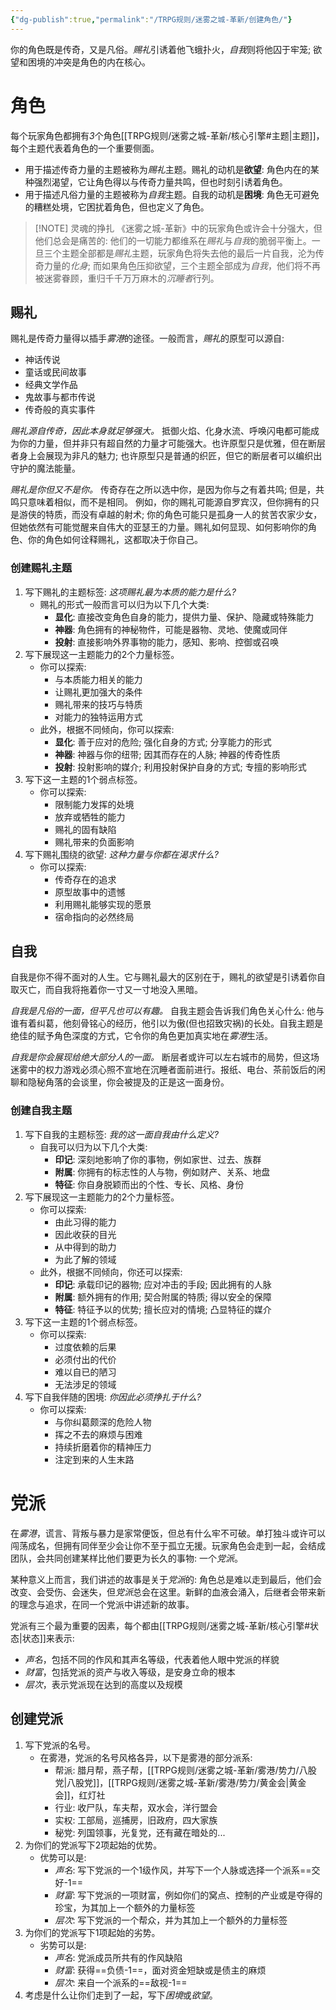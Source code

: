 ```yaml
---
{"dg-publish":true,"permalink":"/TRPG规则/迷雾之城-革新/创建角色/"}
---
```


你的角色既是传奇，又是凡俗。*赐礼*引诱着他飞蛾扑火，*自我*则将他囚于牢笼; 欲望和困境的冲突是角色的内在核心。
# 角色
每个玩家角色都拥有*3*个角色[[TRPG规则/迷雾之城-革新/核心引擎#主题\|主题]]，每个主题代表着角色的一个重要侧面。
- 用于描述传奇力量的主题被称为*赐礼*主题。赐礼的动机是**欲望**: 角色内在的某种强烈渴望，它让角色得以与传奇力量共鸣，但也时刻引诱着角色。
- 用于描述凡俗力量的主题被称为*自我*主题。自我的动机是**困境**: 角色无可避免的糟糕处境，它困扰着角色，但也定义了角色。

> [!NOTE] 灵魂的挣扎
> 《迷雾之城-革新》中的玩家角色或许会十分强大，但他们总会是痛苦的: 他们的一切能力都维系在*赐礼*与*自我*的脆弱平衡上。一旦三个主题全部都是*赐礼*主题，玩家角色将失去他的最后一片自我，沦为传奇力量的*化身*; 而如果角色压抑欲望，三个主题全部成为*自我*，他们将不再被迷雾眷顾，重归千千万万麻木的*沉睡者*行列。

## 赐礼
赐礼是传奇力量得以插手*雾港*的途径。一般而言，*赐礼*的原型可以源自:
- 神话传说
- 童话或民间故事
- 经典文学作品
- 鬼故事与都市传说
- 传奇般的真实事件

*赐礼源自传奇，因此本身就足够强大。* 抵御火焰、化身水流、呼唤闪电都可能成为你的力量，但并非只有超自然的力量才可能强大。也许原型只是优雅，但在断层者身上会展现为非凡的魅力; 也许原型只是普通的织匠，但它的断层者可以编织出守护的魔法能量。

*赐礼是你但又不是你。* 传奇存在之所以选中你，是因为你与之有着共鸣; 但是，共鸣只意味着相似，而不是相同。 例如，你的赐礼可能源自罗宾汉，但你拥有的只是游侠的特质，而没有卓越的射术; 你的角色可能只是孤身一人的贫苦农家少女，但她依然有可能觉醒来自伟大的亚瑟王的力量。赐礼如何显现、如何影响你的角色、你的角色如何诠释赐礼，这都取决于你自己。

### 创建赐礼主题
1. 写下赐礼的主题标签: *这项赐礼最为本质的能力是什么?*
	-  赐礼的形式一般而言可以归为以下几个大类:
		- **显化**: 直接改变角色自身的能力，提供力量、保护、隐藏或特殊能力
		- **神器**: 角色拥有的神秘物件，可能是器物、灵地、使魔或同伴
		- **投射**: 直接影响外界事物的能力，感知、影响、控御或召唤
2. 写下展现这一主题能力的2个力量标签。
	- 你可以探索:
		- 与本质能力相关的能力
		- 让赐礼更加强大的条件
		- 赐礼带来的技巧与特质
		- 对能力的独特运用方式
	- 此外，根据不同倾向，你可以探索:
		- **显化**: 善于应对的危险; 强化自身的方式; 分享能力的形式
		- **神器**: 神器与你的纽带; 因其而存在的人脉; 神器的传奇性质
		- **投射**: 投射影响的媒介; 利用投射保护自身的方式; 专擅的影响形式
3. 写下这一主题的1个弱点标签。
	- 你可以探索:
		- 限制能力发挥的处境
		- 放弃或牺牲的能力
		- 赐礼的固有缺陷
		- 赐礼带来的负面影响
4. 写下赐礼围绕的欲望: *这种力量与你都在渴求什么?*
	- 你可以探索:
		- 传奇存在的追求
		- 原型故事中的遗憾
		- 利用赐礼能够实现的愿景
		- 宿命指向的必然终局

## 自我
自我是你不得不面对的人生。它与赐礼最大的区别在于，赐礼的欲望是引诱着你自取灭亡，而自我将拖着你一寸又一寸地没入黑暗。

*自我是凡俗的一面，但平凡也可以有趣。* 自我主题会告诉我们角色关心什么: 他与谁有着纠葛，他刻骨铭心的经历，他引以为傲(但也招致灾祸)的长处。自我主题是绝佳的赋予角色深度的方式，它令你的角色更加真实地在*雾港*生活。

*自我是你会展现给绝大部分人的一面。* 断层者或许可以左右城市的局势，但这场迷雾中的权力游戏必须心照不宣地在沉睡者面前进行。报纸、电台、茶前饭后的闲聊和隐秘角落的会谈里，你会被提及的正是这一面身份。

### 创建自我主题
1. 写下自我的主题标签: *我的这一面自我由什么定义?*
	- 自我可以归为以下几个大类:
		- **印记**: 深刻地影响了你的事物，例如家世、过去、族群
		- **附属**: 你拥有的标志性的人与物，例如财产、关系、地盘
		- **特征**: 你自身脱颖而出的个性、专长、风格、身份
2. 写下展现这一主题能力的2个力量标签。
	- 你可以探索:
		- 由此习得的能力
		- 因此收获的目光
		- 从中得到的助力
		- 为此了解的领域
	- 此外，根据不同倾向，你还可以探索:
		- **印记**: 承载印记的器物; 应对冲击的手段; 因此拥有的人脉
		- **附属**: 额外拥有的作用; 契合附属的特质; 得以安全的保障
		- **特征**: 特征予以的优势; 擅长应对的情境; 凸显特征的媒介
3. 写下这一主题的1个弱点标签。
	- 你可以探索:
		- 过度依赖的后果
		- 必须付出的代价
		- 难以自已的陋习
		- 无法涉足的领域
4. 写下自我伴随的困境: *你因此必须挣扎于什么?*
	- 你可以探索:
		- 与你纠葛颇深的危险人物
		- 挥之不去的麻烦与困难
		- 持续折磨着你的精神压力
		- 注定到来的人生末路


# 党派
在*雾港*，谎言、背叛与暴力是家常便饭，但总有什么牢不可破。单打独斗或许可以闯荡成名，但拥有同伴至少会让你不至于孤立无援。玩家角色会走到一起，会结成团队，会共同创建某样比他们要更为长久的事物: 一个*党派*。

某种意义上而言，我们讲述的故事是关于*党派*的: 角色总是难以走到最后，他们会改变、会受伤、会迷失，但*党派*总会在这里。新鲜的血液会涌入，后继者会带来新的理念与追求，在同一个党派中讲述新的故事。

党派有三个最为重要的因素，每个都由[[TRPG规则/迷雾之城-革新/核心引擎#状态\|状态]]来表示:
- *声名*，包括不同的作风和其声名等级，代表着他人眼中党派的样貌
- *财富*，包括党派的资产与收入等级，是安身立命的根本
- *层次*，表示党派现在达到的高度以及规模
## 创建党派
1. 写下党派的名号。
	- 在雾港，党派的名号风格各异，以下是雾港的部分派系:
		- 帮派: 腊月帮，燕子帮，[[TRPG规则/迷雾之城-革新/雾港/势力/八股党\|八股党]]，[[TRPG规则/迷雾之城-革新/雾港/势力/黄金会\|黄金会]]，红灯社
		- 行业: 收尸队，车夫帮，双水会，洋行盟会
		- 实权: 工部局，巡捕房，旧政府，四大家族
		- 秘党: 列国领事，光复党，还有藏在暗处的...
2. 为你们的党派写下2项起始的优势。
	- 优势可以是:
		- *声名*: 写下党派的一个1级作风，并写下一个人脉或选择一个派系==交好-1==
		- *财富*: 写下党派的一项财富，例如你们的窝点、控制的产业或是夺得的珍宝，为其加上一个额外的力量标签
		- *层次*: 写下党派的一个帮众，并为其加上一个额外的力量标签
3. 为你们的党派写下1项起始的劣势。
	- 劣势可以是:
		- *声名*: 党派成员所共有的作风缺陷
		- *财富*: 获得==负债-1==，面对资金短缺或是债主的麻烦
		- *层次*: 来自一个派系的==敌视-1==
4. 考虑是什么让你们走到了一起，写下*困境*或*欲望*。